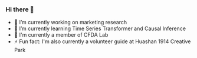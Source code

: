 ### Hi there 👋

<!--
**mickey80273/mickey80273** is a ✨ _special_ ✨ repository because its `README.md` (this file) appears on your GitHub profile.
-->

- 🔭 I’m currently working on marketing research
- 🌱 I’m currently learning Time Series Transformer and Causal Inference
- 💬 I'm currently a member of CFDA Lab
- ⚡ Fun fact: I'm also currently a volunteer guide at Huashan 1914 Creative Park
